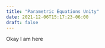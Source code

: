 ```yaml
---
title: "Parametric Equations Unity"
date: 2021-12-06T15:17:23-06:00
draft: false 
---
```


Okay I am here

